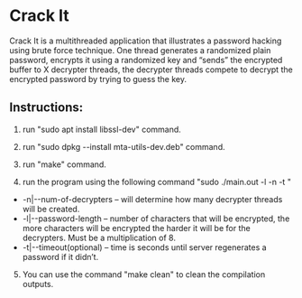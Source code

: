# Crack It
Crack It is a multithreaded application that illustrates a password hacking using brute force technique.
One thread generates a randomized plain password, encrypts it using a randomized key and “sends” the encrypted buffer to X decrypter threads, the decrypter threads compete to decrypt the encrypted password by trying to guess the key.

Instructions:
-------------
1. run "sudo apt install libssl-dev" command.

2. run "sudo dpkg --install mta-utils-dev.deb" command.

3. run "make" command.

4. run the program using the following command "sudo ./main.out -l <passwordLen> -n <decryptersNumber> -t <timeout>"
* -n|--num-of-decrypters – will determine how many decrypter threads will be created.
* -l|--password-length – number of characters that will be encrypted, the more characters will be encrypted the harder it will be for the decrypters. Must be a multiplication of 8.
* -t|--timeout(optional) – time is seconds until server regenerates a password if it didn’t.

5. You can use the command "make clean" to clean the compilation outputs.
